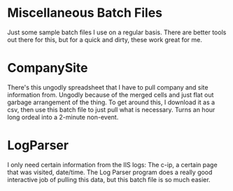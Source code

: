 # Miscellaneous Batch Files
Just some sample batch files I use on a regular basis.  There are better tools out there for this, but for a quick and dirty, these work great for me.

# CompanySite
There's this ungodly spreadsheet that I have to pull company and site information from.  Ungodly because of the merged cells and just flat out garbage arrangement of the thing.  To get around this, I download it as a csv, then use this batch file to just pull what is necessary.  Turns an hour long ordeal into a 2-minute non-event.

# LogParser
I only need certain information from the IIS logs:  The c-ip, a certain page that was visited, date/time.  The Log Parser program does a really good interactive job of pulling this data, but this batch file is so much easier.




